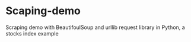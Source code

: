 # Scaping-demo
 Scraping demo with BeautifoulSoup and urllib request library in Python, a stocks index example

